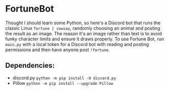 # FortuneBot

Thought I should learn some Python, so here's a Discord bot that runs the classic Linux ```fortune | cowsay```, randomly choosing an animal and posting the result as an image. The reason it's an image rather than text is to avoid funky character limits and ensure it draws properly. 
To use Fortune Bot, run ```main.py``` with a local token for a Discord bot with reading and posting permissions and then have anyone post ```!fortune```.

## Dependencies:
- discord.py ```python -m pip install -U discord.py```
- Pillow ```python -m pip install --upgrade Pillow```
